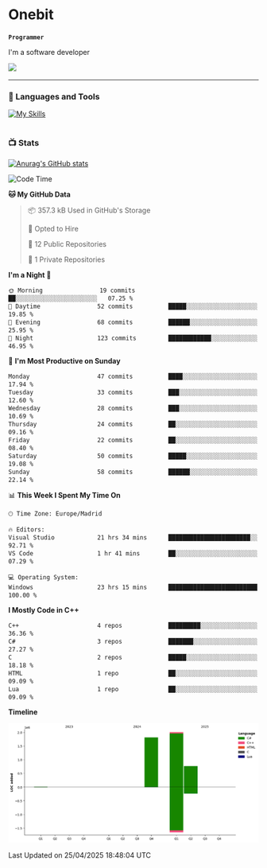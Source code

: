 # Onebit

**`Programmer`**

I'm a software developer

   ![](https://komarev.com/ghpvc/?username=onebit5&color=blueviolet)

---

### 🧰 Languages and Tools

[![My Skills](https://skillicons.dev/icons?i=cpp,c,cs,java,lua,unity,git,linux,github,discord,vscode,visualstudio)](https://skillicons.dev)
<br />

#

### 📺 Stats
[![Anurag's GitHub stats](https://github-readme-stats.vercel.app/api?username=onebit5&show_icons=true&theme=radical)](https://github.com/anuraghazra/github-readme-stats)                
<!--START_SECTION:waka-->
![Code Time](http://img.shields.io/badge/Code%20Time-264%20hrs%2011%20mins-blue)

**🐱 My GitHub Data** 

> 📦 357.3 kB Used in GitHub's Storage 
 > 
> 💼 Opted to Hire
 > 
> 📜 12 Public Repositories 
 > 
> 🔑 1 Private Repositories 
 > 
**I'm a Night 🦉** 

```text
🌞 Morning                19 commits          ██░░░░░░░░░░░░░░░░░░░░░░░   07.25 % 
🌆 Daytime                52 commits          █████░░░░░░░░░░░░░░░░░░░░   19.85 % 
🌃 Evening                68 commits          ██████░░░░░░░░░░░░░░░░░░░   25.95 % 
🌙 Night                  123 commits         ████████████░░░░░░░░░░░░░   46.95 % 
```
📅 **I'm Most Productive on Sunday** 

```text
Monday                   47 commits          ████░░░░░░░░░░░░░░░░░░░░░   17.94 % 
Tuesday                  33 commits          ███░░░░░░░░░░░░░░░░░░░░░░   12.60 % 
Wednesday                28 commits          ███░░░░░░░░░░░░░░░░░░░░░░   10.69 % 
Thursday                 24 commits          ██░░░░░░░░░░░░░░░░░░░░░░░   09.16 % 
Friday                   22 commits          ██░░░░░░░░░░░░░░░░░░░░░░░   08.40 % 
Saturday                 50 commits          █████░░░░░░░░░░░░░░░░░░░░   19.08 % 
Sunday                   58 commits          ██████░░░░░░░░░░░░░░░░░░░   22.14 % 
```


📊 **This Week I Spent My Time On** 

```text
🕑︎ Time Zone: Europe/Madrid

🔥 Editors: 
Visual Studio            21 hrs 34 mins      ███████████████████████░░   92.71 % 
VS Code                  1 hr 41 mins        ██░░░░░░░░░░░░░░░░░░░░░░░   07.29 % 

💻 Operating System: 
Windows                  23 hrs 15 mins      █████████████████████████   100.00 % 
```

**I Mostly Code in C++** 

```text
C++                      4 repos             █████████░░░░░░░░░░░░░░░░   36.36 % 
C#                       3 repos             ███████░░░░░░░░░░░░░░░░░░   27.27 % 
C                        2 repos             █████░░░░░░░░░░░░░░░░░░░░   18.18 % 
HTML                     1 repo              ██░░░░░░░░░░░░░░░░░░░░░░░   09.09 % 
Lua                      1 repo              ██░░░░░░░░░░░░░░░░░░░░░░░   09.09 % 
```



**Timeline**

![Lines of Code chart](https://raw.githubusercontent.com/Onebit5/Onebit5/main/assets/bar_graph.png)


 Last Updated on 25/04/2025 18:48:04 UTC
<!--END_SECTION:waka-->
